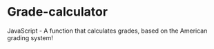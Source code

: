 # Grade-calculator

JavaScript - A function that calculates grades, based on the American grading system!

